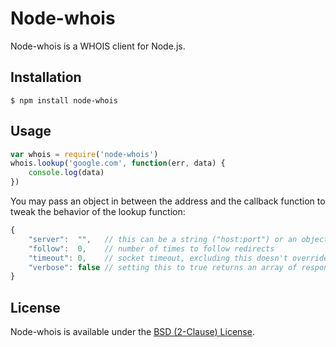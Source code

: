 # Node-whois

Node-whois is a WHOIS client for Node.js.

## Installation

    $ npm install node-whois

## Usage

```js
var whois = require('node-whois')
whois.lookup('google.com', function(err, data) {
	console.log(data)
})
```

You may pass an object in between the address and the callback function to tweak the behavior of the lookup function:

```js
{
	"server":  "",   // this can be a string ("host:port") or an object with host and port as its keys; leaving it empty makes lookup rely on servers.json
	"follow":  0,    // number of times to follow redirects
	"timeout": 0,    // socket timeout, excluding this doesn't override any default timeout value
	"verbose": false // setting this to true returns an array of responses from all servers
}
```

## License

Node-whois is available under the [BSD (2-Clause) License](http://opensource.org/licenses/BSD-2-Clause).
